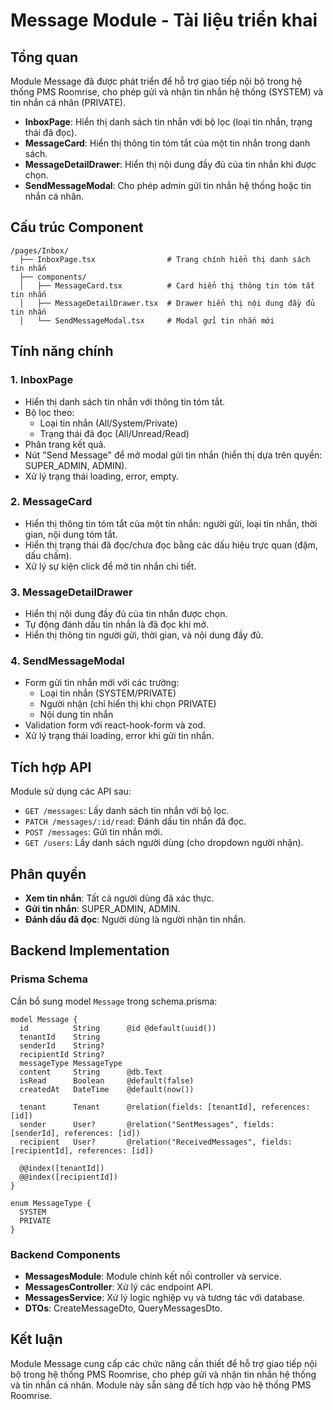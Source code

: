 # Message Module - Tài liệu triển khai

## Tổng quan

Module Message đã được phát triển để hỗ trợ giao tiếp nội bộ trong hệ thống PMS Roomrise, cho phép gửi và nhận tin nhắn hệ thống (SYSTEM) và tin nhắn cá nhân (PRIVATE).

- **InboxPage**: Hiển thị danh sách tin nhắn với bộ lọc (loại tin nhắn, trạng thái đã đọc).
- **MessageCard**: Hiển thị thông tin tóm tắt của một tin nhắn trong danh sách.
- **MessageDetailDrawer**: Hiển thị nội dung đầy đủ của tin nhắn khi được chọn.
- **SendMessageModal**: Cho phép admin gửi tin nhắn hệ thống hoặc tin nhắn cá nhân.

## Cấu trúc Component

```
/pages/Inbox/
  ├── InboxPage.tsx                # Trang chính hiển thị danh sách tin nhắn
  ├── components/
  │   ├── MessageCard.tsx          # Card hiển thị thông tin tóm tắt tin nhắn
  │   ├── MessageDetailDrawer.tsx  # Drawer hiển thị nội dung đầy đủ tin nhắn
  │   └── SendMessageModal.tsx     # Modal gửi tin nhắn mới
```

## Tính năng chính

### 1. InboxPage

- Hiển thị danh sách tin nhắn với thông tin tóm tắt.
- Bộ lọc theo:
  - Loại tin nhắn (All/System/Private)
  - Trạng thái đã đọc (All/Unread/Read)
- Phân trang kết quả.
- Nút "Send Message" để mở modal gửi tin nhắn (hiển thị dựa trên quyền: SUPER_ADMIN, ADMIN).
- Xử lý trạng thái loading, error, empty.

### 2. MessageCard

- Hiển thị thông tin tóm tắt của một tin nhắn: người gửi, loại tin nhắn, thời gian, nội dung tóm tắt.
- Hiển thị trạng thái đã đọc/chưa đọc bằng các dấu hiệu trực quan (đậm, dấu chấm).
- Xử lý sự kiện click để mở tin nhắn chi tiết.

### 3. MessageDetailDrawer

- Hiển thị nội dung đầy đủ của tin nhắn được chọn.
- Tự động đánh dấu tin nhắn là đã đọc khi mở.
- Hiển thị thông tin người gửi, thời gian, và nội dung đầy đủ.

### 4. SendMessageModal

- Form gửi tin nhắn mới với các trường:
  - Loại tin nhắn (SYSTEM/PRIVATE)
  - Người nhận (chỉ hiển thị khi chọn PRIVATE)
  - Nội dung tin nhắn
- Validation form với react-hook-form và zod.
- Xử lý trạng thái loading, error khi gửi tin nhắn.

## Tích hợp API

Module sử dụng các API sau:

- `GET /messages`: Lấy danh sách tin nhắn với bộ lọc.
- `PATCH /messages/:id/read`: Đánh dấu tin nhắn đã đọc.
- `POST /messages`: Gửi tin nhắn mới.
- `GET /users`: Lấy danh sách người dùng (cho dropdown người nhận).

## Phân quyền

- **Xem tin nhắn**: Tất cả người dùng đã xác thực.
- **Gửi tin nhắn**: SUPER_ADMIN, ADMIN.
- **Đánh dấu đã đọc**: Người dùng là người nhận tin nhắn.

## Backend Implementation

### Prisma Schema

Cần bổ sung model `Message` trong schema.prisma:

```prisma
model Message {
  id          String      @id @default(uuid())
  tenantId    String
  senderId    String?
  recipientId String?
  messageType MessageType
  content     String      @db.Text
  isRead      Boolean     @default(false)
  createdAt   DateTime    @default(now())

  tenant      Tenant      @relation(fields: [tenantId], references: [id])
  sender      User?       @relation("SentMessages", fields: [senderId], references: [id])
  recipient   User?       @relation("ReceivedMessages", fields: [recipientId], references: [id])

  @@index([tenantId])
  @@index([recipientId])
}

enum MessageType {
  SYSTEM
  PRIVATE
}
```

### Backend Components

- **MessagesModule**: Module chính kết nối controller và service.
- **MessagesController**: Xử lý các endpoint API.
- **MessagesService**: Xử lý logic nghiệp vụ và tương tác với database.
- **DTOs**: CreateMessageDto, QueryMessagesDto.

## Kết luận

Module Message cung cấp các chức năng cần thiết để hỗ trợ giao tiếp nội bộ trong hệ thống PMS Roomrise, cho phép gửi và nhận tin nhắn hệ thống và tin nhắn cá nhân. Module này sẵn sàng để tích hợp vào hệ thống PMS Roomrise.
